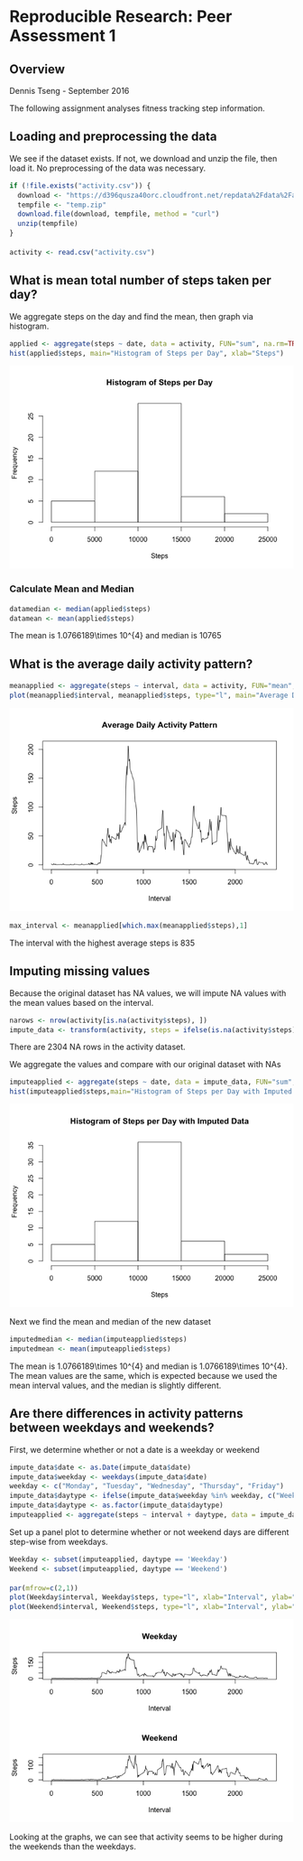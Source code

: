 # Reproducible Research: Peer Assessment 1

## Overview
Dennis Tseng - September 2016

The following assignment analyses fitness tracking step information.

## Loading and preprocessing the data

We see if the dataset exists. If not, we download and unzip the file, then load it. No preprocessing of the data was necessary. 


```r
if (!file.exists("activity.csv")) {
  download <- "https://d396qusza40orc.cloudfront.net/repdata%2Fdata%2Factivity.zip"
  tempfile <- "temp.zip"
  download.file(download, tempfile, method = "curl")
  unzip(tempfile)
}  

activity <- read.csv("activity.csv")
```


## What is mean total number of steps taken per day?
We aggregate steps on the day and find the mean, then graph via histogram.


```r
applied <- aggregate(steps ~ date, data = activity, FUN="sum", na.rm=TRUE)
hist(applied$steps, main="Histogram of Steps per Day", xlab="Steps")
```

![](PA1_template_files/figure-html/unnamed-chunk-2-1.png)<!-- -->

### Calculate Mean and Median

```r
datamedian <- median(applied$steps)
datamean <- mean(applied$steps)
```

The mean is 1.0766189\times 10^{4} and median is 10765

## What is the average daily activity pattern?

```r
meanapplied <- aggregate(steps ~ interval, data = activity, FUN="mean", na.rm=TRUE)
plot(meanapplied$interval, meanapplied$steps, type="l", main="Average Daily Activity Pattern", xlab = "Interval", ylab = "Steps")
```

![](PA1_template_files/figure-html/unnamed-chunk-4-1.png)<!-- -->

```r
max_interval <- meanapplied[which.max(meanapplied$steps),1]
```

The interval with the highest average steps is 835

## Imputing missing values

Because the original dataset has NA values, we will impute NA values with the mean values based on the interval.


```r
narows <- nrow(activity[is.na(activity$steps), ])
impute_data <- transform(activity, steps = ifelse(is.na(activity$steps), meanapplied$steps[match(activity$interval, meanapplied$interval)], activity$steps))
```

There are 2304 NA rows in the activity dataset.

We aggregate the values and compare with our original dataset with NAs


```r
imputeapplied <- aggregate(steps ~ date, data = impute_data, FUN="sum", na.rm=TRUE)
hist(imputeapplied$steps,main="Histogram of Steps per Day with Imputed Data", xlab="Steps")
```

![](PA1_template_files/figure-html/unnamed-chunk-6-1.png)<!-- -->

Next we find the mean and median of the new dataset


```r
imputedmedian <- median(imputeapplied$steps)
imputedmean <- mean(imputeapplied$steps)
```

The mean is 1.0766189\times 10^{4} and median is 1.0766189\times 10^{4}. The mean values are the same, which is expected because we used the mean interval values, and the median is slightly different.

## Are there differences in activity patterns between weekdays and weekends?

First, we determine whether or not a date is a weekday or weekend


```r
impute_data$date <- as.Date(impute_data$date)
impute_data$weekday <- weekdays(impute_data$date)
weekday <- c("Monday", "Tuesday", "Wednesday", "Thursday", "Friday")
impute_data$daytype <- ifelse(impute_data$weekday %in% weekday, c("Weekday"),c("Weekend"))
impute_data$daytype <- as.factor(impute_data$daytype)
imputeapplied <- aggregate(steps ~ interval + daytype, data = impute_data, FUN=mean, na.rm=TRUE)
```

Set up a panel plot to determine whether or not weekend days are different step-wise from weekdays.


```r
Weekday <- subset(imputeapplied, daytype == 'Weekday') 
Weekend <- subset(imputeapplied, daytype == 'Weekend') 

par(mfrow=c(2,1))
plot(Weekday$interval, Weekday$steps, type="l", xlab="Interval", ylab="Steps", main="Weekday")
plot(Weekend$interval, Weekend$steps, type="l", xlab="Interval", ylab="Steps",main="Weekend")
```

![](PA1_template_files/figure-html/unnamed-chunk-9-1.png)<!-- -->

Looking at the graphs, we can see that activity seems to be higher during the weekends than the weekdays.
